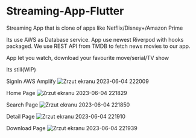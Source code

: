 # Streaming-App-Flutter
Streaming App that is clone of apps like Netflix/Disney+/Amazon Prime

Its use AWS as Database service.
App use newest Riverpod with hooks packaged.
We use REST API from TMDB to fetch news movies to our app.

App let you watch, download your favourite move/serial/TV show

Its still(WIP)


SignIn AWS Amplify
![Zrzut ekranu 2023-06-04 222009](https://github.com/DwMichael/MenuListView/assets/79370938/dbfc1ca9-e82f-4d59-a05a-e04d673056bc)

Home Page
![Zrzut ekranu 2023-06-04 221829](https://github.com/DwMichael/MenuListView/assets/79370938/20f8a2e5-7576-4bbe-aae0-d7e965cc571f)

Search Page
![Zrzut ekranu 2023-06-04 221850](https://github.com/DwMichael/MenuListView/assets/79370938/b4f12814-8fd8-439c-87c2-23ce2cca281f)

Detail Page
![Zrzut ekranu 2023-06-04 221910](https://github.com/DwMichael/MenuListView/assets/79370938/259579dc-ef21-4eb4-91e5-03b814a1b5ca)

Download Page
![Zrzut ekranu 2023-06-04 221939](https://github.com/DwMichael/MenuListView/assets/79370938/4afdf693-180c-4601-95a9-ad8d601d387f)
